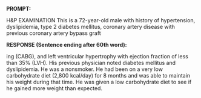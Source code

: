 **PROMPT:**

H&P EXAMINATION This is a 72-year-old male with history of hypertension, dyslipidemia, type 2 diabetes mellitus, coronary artery disease with previous coronary artery bypass graft

**RESPONSE (Sentence ending after 60th word):**

ing (CABG), and left ventricular hypertrophy with ejection fraction of less than 35% (LVH). His previous physician noted diabetes mellitus and dyslipidemia. He was a nonsmoker. He had been on a very low carbohydrate diet (2,800 kcal/day) for 8 months and was able to maintain his weight during that time. He was given a low carbohydrate diet to see if he gained more weight than expected. 